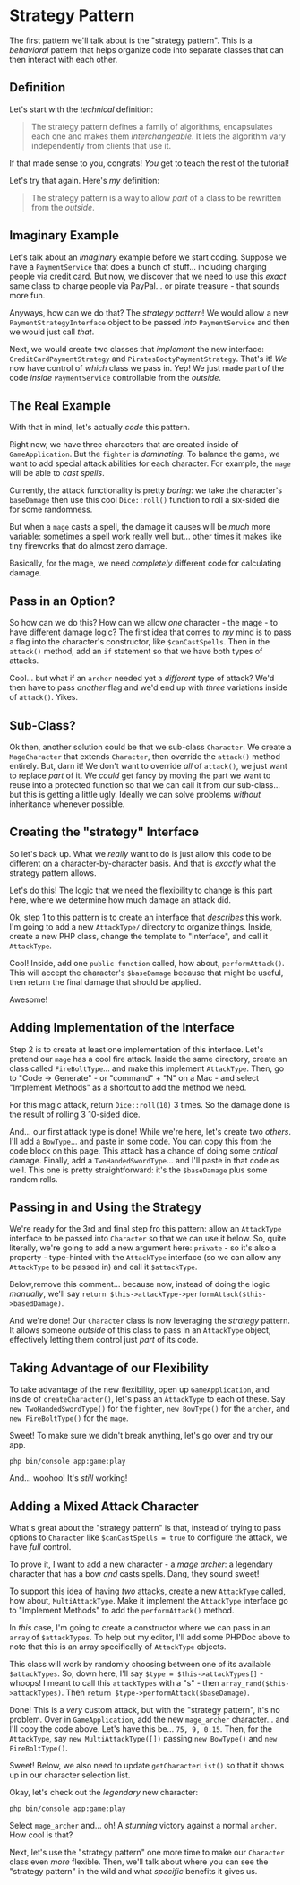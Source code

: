 # Strategy Pattern

The first pattern we'll talk about is the "strategy pattern". This is a *behavioral*
pattern that helps organize code into separate classes that can then interact
with each other.

## Definition

Let's start with the *technical* definition:

> The strategy pattern defines a family of algorithms, encapsulates each one and
> makes them *interchangeable*. It lets the algorithm vary independently from clients
> that use it.

If that made sense to you, congrats! *You* get to teach the rest of the tutorial!

Let's try that again. Here's *my* definition:

> The strategy pattern is a way to allow *part* of a class to be rewritten from
> the *outside*.

## Imaginary Example

Let's talk about an *imaginary* example before we start coding. Suppose we have a
`PaymentService` that does a bunch of stuff... including charging people via credit
card. But now, we discover that we need to use this *exact* same class to charge
people via PayPal... or pirate treasure - that sounds more fun.

Anyways, how can we do that? The *strategy pattern*! We would allow a new
`PaymentStrategyInterface` object to be passed *into* `PaymentService` and then
we would just call *that*.

Next, we would create two classes that *implement* the new interface:
`CreditCardPaymentStrategy` and `PiratesBootyPaymentStrategy`. That's it! *We* now
have control of *which* class we pass in. Yep! We just made part of the code *inside*
`PaymentService` controllable from the *outside*.

## The Real Example

With that in mind, let's actually *code* this pattern.

Right now, we have three characters that are created inside of `GameApplication`.
But the `fighter` is *dominating*. To balance the game, we want to add special attack
abilities for each character. For example, the `mage` will be able to *cast spells*.

Currently, the attack functionality is pretty *boring*: we take the character's
`baseDamage` then use this cool `Dice::roll()` function to roll a six-sided die
for some randomness.

But when a `mage` casts a spell, the damage it causes will be *much* more variable:
sometimes a spell work really well but... other times it makes like tiny fireworks
that do almost zero damage.

Basically, for the mage, we need *completely* different code for calculating
damage.

## Pass in an Option?

So how can we do this? How can we allow *one* character - the mage - to have
different damage logic? The first idea that comes to *my* mind is to pass a flag
into the character's constructor, like `$canCastSpells`. Then in the `attack()`
method, add an `if` statement so that we have both types of attacks.

Cool... but what if an `archer` needed yet a *different* type of attack? We'd then
have to pass *another* flag and we'd end up with *three* variations inside of
`attack()`. Yikes.

## Sub-Class?

Ok then, another solution could be that we sub-class `Character`. We create a
`MageCharacter` that extends `Character`, then override the `attack()` method
entirely. But, darn it! We don't want to override *all* of `attack()`, we just want
to replace *part* of it. We *could* get fancy by moving the part we want to reuse
into a protected function so that we can call it from our sub-class... but this is
getting a little ugly. Ideally we can solve problems *without* inheritance whenever
possible.

## Creating the "strategy" Interface

So let's back up. What we *really* want to do is just allow this code to be different
on a character-by-character basis. And that is *exactly* what the strategy pattern
allows.

Let's do this! The logic that we need the flexibility to change is this part here,
where we determine how much damage an attack did.

Ok, step 1 to this pattern is to create an interface that *describes* this work.
I'm going to add a new `AttackType/` directory to organize things. Inside,
create a new PHP class, change the template to "Interface", and call it
`AttackType`.

Cool! Inside, add one `public function` called, how about, `performAttack()`. This
will accept the character's `$baseDamage` because that might be useful, then return
the final damage that should be applied.

Awesome!

## Adding Implementation of the Interface

Step 2 is to create at least one implementation of this interface. Let's pretend
our `mage` has a cool fire attack. Inside the same directory, create an class
called `FireBoltType`... and make this implement `AttackType`. Then, go to
"Code -> Generate" - or "command" + "N" on a Mac - and select "Implement Methods"
as a shortcut to add the method we need.

For this magic attack, return `Dice::roll(10)` 3 times. So the damage done is
the result of rolling 3 10-sided dice.

And... our first attack type is done! While we're here, let's create two *others*.
I'll add a `BowType`... and paste in some code. You can copy this from the code
block on this page. This attack has a chance of doing some *critical* damage.
Finally, add a `TwoHandedSwordType`... and I'll paste in that code as well. This
one is pretty straightforward: it's the `$baseDamage` plus some random rolls.

## Passing in and Using the Strategy

We're ready for the 3rd and final step fro this pattern: allow an `AttackType`
interface to be passed into `Character` so that we can use it below. So, quite
literally, we're going to add a new argument here: `private` - so it's also a
property - type-hinted with the `AttackType` interface (so we can allow any `AttackType`
to be passed in) and call it `$attackType`.

Below,remove this comment... because now, instead of doing the logic *manually*,
we'll say `return $this->attackType->performAttack($this->basedDamage)`.

And we're done! Our `Character` class is now leveraging the *strategy* pattern.
It allows someone *outside* of this class to pass in an `AttackType` object,
effectively letting them control just *part* of its code.

## Taking Advantage of our Flexibility

To take advantage of the new flexibility, open up `GameApplication`, and inside of
`createCharacter()`, let's pass an `AttackType` to each of these. Say `new
TwoHandedSwordType()` for the `fighter`, `new BowType()` for the `archer`, and
`new FireBoltType()` for the `mage`.

Sweet! To make sure we didn't break anything, let's go over and try our app.

```terminal-silent
php bin/console app:game:play
```

And... woohoo! It's *still* working!

## Adding a Mixed Attack Character

What's great about the "strategy pattern" is that, instead of trying to pass options
to `Character` like `$canCastSpells = true` to configure the attack, we have *full*
control.

To prove it, I want to add a new character - a *mage archer*: a legendary character
that has a bow *and* casts spells. Dang, they sound sweet!

To support this idea of having *two* attacks, create a new `AttackType` called,
how about, `MultiAttackType`. Make it implement the `AttackType` interface
go to "Implement Methods" to add the `performAttack()` method.

In *this* case, I'm going to create a constructor where we can pass in an `array`
of `$attackTypes`. To help out my editor, I'll add some PHPDoc above to note that
this is an array specifically of `AttackType` objects.

This class will work by randomly choosing between one of its available `$attackTypes`.
So, down here, I'll say `$type = $this->attackTypes[]` - whoops! I meant to call this
`attackTypes` with a "s" - then `array_rand($this->attackTypes)`. Then
`return $type->performAttack($baseDamage)`.

Done! This is a *very* custom attack, but with the "strategy pattern", it's no
problem. Over in `GameApplication`, add the new `mage_archer` character... and I'll
copy the code above. Let's have this be... `75, 9, 0.15`. Then, for the `AttackType`,
say `new MultiAttackType([])` passing `new BowType()` and `new FireBoltType()`.

Sweet! Below, we also need to update `getCharacterList()` so that it shows up in
our character selection list.

Okay, let's check out the *legendary* new character:

```terminal-silent
php bin/console app:game:play
```

Select `mage_archer` and... oh! A *stunning* victory against a normal `archer`.
How cool is that?

Next, let's use the "strategy pattern" one more time to make our `Character`
class even *more* flexible. Then, we'll talk about where you can see the "strategy
pattern" in the wild and what *specific* benefits it gives us.
